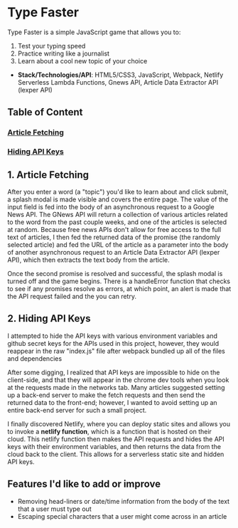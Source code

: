 # Type Faster

Type Faster is a simple JavaScript game that allows you to:
1. Test your typing speed
2. Practice writing like a journalist
3. Learn about a cool new topic of your choice

* **Stack/Technologies/API**: HTML5/CSS3, JavaScript, Webpack, Netlify Serverless Lambda Functions, Gnews API, Article Data Extractor API (lexper API)

## Table of Content

### [Article Fetching](#article-fetching)
### [Hiding API Keys](#hiding-api-keys)

## 1. Article Fetching
After you enter a word (a "topic") you'd like to learn about and click submit, a splash modal is made visible and covers the entire page. The value of the input field is fed into the body of an asynchronous request to a Google News API. The GNews API will return a collection of various articles related to the word from the past couple weeks, and one of the articles is selected at random. Because free news APIs don't allow for free access to the full text of articles, I then fed the returned data of the promise (the randomly selected article) and fed the URL of the article as a parameter into the body of another asynchronous request to an Article Data Extractor API (lexper API), which then extracts the text body from the article. 

Once the second promise is resolved and successful, the splash modal is turned off and the game begins. There is a handleError function that checks to see if any promises resolve as errors, at which point, an alert is made that the API request failed and the you can retry.

## 2. Hiding API Keys
I attempted to hide the API keys with various environment variables and github secret keys for the APIs used in this project, however, they would reappear in the raw "index.js" file after webpack bundled up all of the files and dependencies

After some digging, I realized that API keys are impossible to hide on the client-side, and that they will appear in the chrome dev tools when you look at the requests made in the networks tab. Many articles suggested setting up a back-end server to make the fetch requests and then send the returned data to the front-end; however, I wanted to avoid setting up an entire back-end server for such a small project.

I finally discovered Netlify, where you can deploy static sites and allows you to invoke a **netlify function**, which is a function that is hosted on their cloud. This netlify function then makes the API requests and hides the API keys with their environment variables, and then returns the data from the cloud back to the client. This allows for a serverless static site and hidden API keys.

## Features I'd like to add or improve
* Removing head-liners or date/time information from the body of the text that a user must type out
* Escaping special characters that a user might come across in an article
